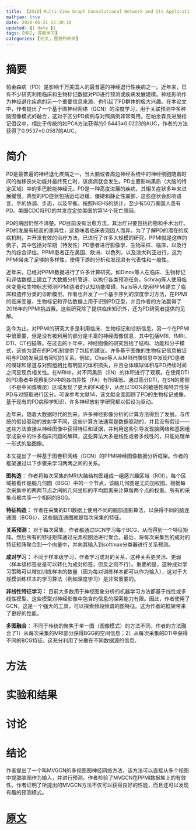 ```yaml
---
title: 【2018】Multi-View Graph Convolutional Network and Its Applications on Neuroimage Analysis for Parkinson’s Disease
mathjax: true
date: 2020-06-21 13:30:10
updated: {{ date }}
tags: [MRI, 深度学习]
categories: [论文, 图巻积网络]
---
```


# 摘要

帕金森病（PD）是影响千万美国人的最普遍的神经退行性疾病之一。近年来，已有不少研究利用临床和生物标记数据对PD进行预测或疾病发展建模。神经影响作为神经退化疾病的另一个重要信息来源，也引起了PD群体的极大兴趣。在本论文中，作者提出了一个基于图神经网络（GCN）的深度学习，用于关联预测中多种脑图像模式的融合，这对于区分PD病例与对照病例非常有用。在帕金森氏进展标记倡议中，相比于传统的如PCA方法获得的0.6443±0.0223的AUC，作者的方法获得了0.9537±0.0587的AUC。

# 简介

PD是最普遍的神经退化疾病之一，当大脑或者周边神经系统中的神经细胞随着时间的推移丧失功能并最终死亡时，该疾病就会发生。PD主要影响黑质（大脑的特定区域）中的多巴胺能神经元。PD是一种高度进展的疾病，其相关症状多年来进展缓慢。典型的PD症状包括运动迟缓、僵硬和静止性震颤，这些症状会影响语言、手的协调、步态，以及平衡。按照NIEHS的统计，至少有50万美国人患有PD。美国CDC将PD的并发症定位美国的第14个死亡原因。

PD的病因仍然不清楚。PD目前没有治愈方法，其治疗只要包括药物和手术治疗。PD的发展有较高的差异性，这意味着临床表现因人而异。为了了解PD的潜在的疾病机制，并开发有效的治疗方法，已进行了许多大规模的研究，PPMI就是这样的例子，其中包括对早期（特发性）PD患者进行影像学、生物采样、临床，以及行为的综合评估。PPMI患者正在美国、欧洲、以色列，以及澳大利亚进行，这为PPMI带来了足够的多样性，使得下游的分析和发现具有代表性和一般性。

近年来，已经对PPMI数据进行了许多计算研究。如Dinov等人在临床、生物标记和评估数据上建立了大数据分析管道，以执行各类预测任务。Schrag等人使用临床变量和生物标志预测PPMI患者的认知功能障碍。Nalls等人使用PPMI建立了临床和遗传分类的诊断模型。作者也开发了一个基于序列的深度学习方法，在PPMI的临床变量、生物标记和评估数据上用于识别PD亚型，并且作者的方法赢得了2016年的PPMI挑战赛。这些研究除了提供临床知识外，还为PD研究者提供的见解。

迄今为止，对PPMI的研究大多是利用临床、生物标记和诊断信息。另一个在PPMI中很重要，但是没有被利用的部分是丰富的神经图像信息，其中包括MRI、fMRI、DTI、CT扫描等。在过去的十年中，神经图像的研究包括了结构、功能和分子模式，这些为潜在的PD机制提供了包括的建议。许多基于图像的生物标记信息被证明与PD的发展具有密切的关系。例如，Chen等人从MRI扫描信息中发现PD患者的嗅球和尿道与对照组相比有明显的体积损失，并且总体嗅球体积与PD持续时间之间呈现负相关性。在MRI中，对不同黑质（SN）的体积进行了观察。在使用DTI的PD患者中观察到SN中的各向异性（FA）有所降低。通过高分DTI，在SN的尾侧（不是中间或嘴册）区域发现了更大的FA减少，从而以100%的敏感性和特异性将PD与对照取进行区分。可诶参考文献14，该文献全面回顾了PD的生物标记成像。基于现有的PD病理学知识，许多神经放射学研究都以假设为驱动。

近年来，随着大数据时代的到来，许多神经影像分析的计算方法得到了发展。与传统的假设驱动的放射学不同，这些计算方法通常是数据驱动的，并且没有假设——这些方法直接从神经图像中获得特征和证据，并利用这些引导发现脑网络和基因组学成象中的许多临床问题的解释，这些算法大多是线性或者多线性的，只能处理单一形式的脑图像。

本文提出了一种基于图卷积网络（GCN）的PPMI神经图像数据分析框架。作者的框架通过以下步骤来学习两两之间的关系。

**图构造：** 作者将每次采集的MRI大脑结构图组成一组感兴趣区域（ROI）。每个区域被看作是脑几何图（BGG）中的一个节点，该脑几何图是无向加权图。根据每次采集中的两两节点之间的几何坐标的平均距离来计算每两个点的权重。所有的采集点都共享一个相同的BGG。

**特征构造：** 作者在采集的DTI数据上使用不同的脑部造影算法，以获得不同的脑连通图（BCGs），这些脑连通图就是每次采集的特征。

**关系预测：** 对于每次采集，作者都通过GCN学习每个BCG，从而得到一个特征矩阵。然后所有的特征矩阵通过元素视图池进行聚合。最后，将每次采集到的成对的特征矩阵聚合到一个向量中，并向其输入到softmax分类器进行关系预测。

**成对学习：** 不同于样本级学习，作者学习成对的关系，这种关系更灵活、更弱（样本级标签总是可以转化为成对标签，但反之则不行）。重要的是，这种成对学习策略可以增加训练样本的数量（因为每对训练样本都可以作为输入），这对于大规模训练样本的学习算法（例如深度学习）是非常重要的。

**非线性特征学习：** 目前大多数用于神经图象分析的机器学习方法都基于线性或多线性模型，这些模型对神经影像中包含的信息的探索能力有限。因此，作者使用了GCN，这是一个强大的工具，可以探索频段频谱的图特征。这为作者的框架带来了更好的性能。

**多图融合：** 不同于传统的聚焦于单一图（图像模式）的方法不同，作者的方法融合了1）从每次采集的MRI部分获得BGG的空间信息；2）从每次采集的DTI中获得不同的BCG特征。这充分利用了分散在不同数据源的信息。

# 方法

# 实验和结果

# 讨论

# 结论

作者提出了一个叫MVGCN的多视图图神经网络方法，该方法可以直接从多个视图中提取脑图作为输入，并进行预测。作者检验了MVGCN在PPMI数据集上的有效性。作者证明了所提出的MVGCN方法不仅可以获得良好的性能，而且还可以发现有趣的预测模式。

# [原文](https://www.ncbi.nlm.nih.gov/pmc/articles/PMC6371363/)